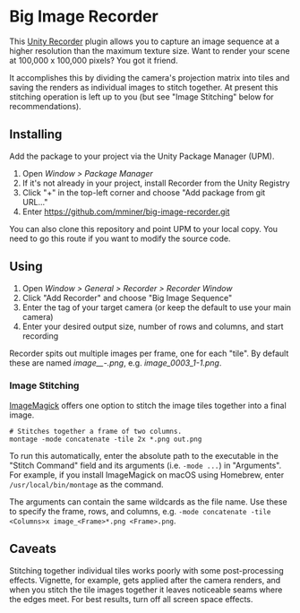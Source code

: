 # Big Image Recorder

This [Unity Recorder](https://docs.unity3d.com/Manual/com.unity.recorder.html)
plugin allows you to capture an image sequence at a higher resolution than the
maximum texture size. Want to render your scene at 100,000 x 100,000 pixels? You
got it friend.

It accomplishes this by dividing the camera's projection matrix into tiles and
saving the renders as individual images to stitch together. At present this
stitching operation is left up to you (but see "Image Stitching" below for
recommendations).


## Installing

Add the package to your project via the Unity Package Manager (UPM).

1. Open *Window > Package Manager*
2. If it's not already in your project, install Recorder from the Unity Registry
3. Click "+" in the top-left corner and choose "Add package from git URL..."
4. Enter https://github.com/mminer/big-image-recorder.git

You can also clone this repository and point UPM to your local copy. You need to
go this route if you want to modify the source code.


## Using

1. Open *Window > General > Recorder > Recorder Window*
2. Click "Add Recorder" and choose "Big Image Sequence"
3. Enter the tag of your target camera (or keep the default to use your main camera)
4. Enter your desired output size, number of rows and columns, and start recording

Recorder spits out multiple images per frame, one for each "tile". By default
these are named *image_<Frame>_<Tile Row>-<Tile Column>.png*, e.g.
*image_0003_1-1.png*.

### Image Stitching

[ImageMagick](https://imagemagick.org) offers one option to stitch the image
tiles together into a final image.

    # Stitches together a frame of two columns.
    montage -mode concatenate -tile 2x *.png out.png

To run this automatically, enter the absolute path to the executable in the
"Stitch Command" field and its arguments (i.e. `-mode ...`) in "Arguments". For
example, if you install ImageMagick on macOS using Homebrew, enter
`/usr/local/bin/montage` as the command.

The arguments can contain the same wildcards as the file name. Use these to
specify the frame, rows, and columns, e.g. `-mode concatenate -tile
<Columns>x image_<Frame>*.png <Frame>.png`.


## Caveats

Stitching together individual tiles works poorly with some post-processing
effects. Vignette, for example, gets applied after the camera renders, and when
you stitch the tile images together it leaves noticeable seams where the edges
meet. For best results, turn off all screen space effects.
